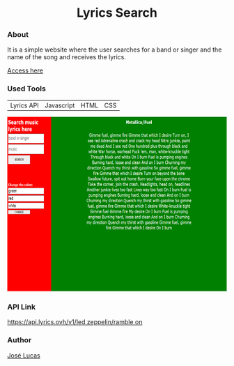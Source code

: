 <h1 align='center'>Lyrics Search</h1>

<p align='center'>
  <h3>About</h3>
  <p>It is a simple website where the user searches for a band or singer and the name of the song and receives the lyrics.</p>
  <a href='https://testerjl.herokuapp.com/'>Access here</a>
</p>

<p align='center'>
  <h3>Used Tools</h3>
  <table>
    <tr>
      <td>Lyrics API</td>
      <td>Javascript</td>
      <td>HTML</td>
      <td>CSS</td>
    </tr>
  </table>
</p>

<p align='center'>
  <img src='Screen.png' width="800" height="400" />
</p>

<p align='center'>
  <h3>API Link</h3>
  <a href="https://api.lyrics.ovh/v1/led%20zeppelin/ramble%20on">https://api.lyrics.ovh/v1/led zeppelin/ramble on</a>
</p>

<p align='center'>
  <h3>Author</h3>
  <a href="https://www.instagram.com/jlucasgf/?hl=pt-br">José Lucas</a>
</p>
